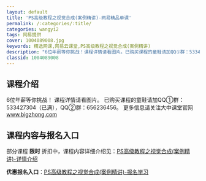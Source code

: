 ```yaml
---
layout: default
title: 'PS高级教程之视觉合成(案例精讲)-网易精品单课'
permalink: /:categories/:title/
categories: wangyi2
tags: 网易提供
cover: 1004089008.jpg
keywords: 精选网课,网易云课堂,PS高级教程之视觉合成(案例精讲)
description: "6位年薪等你挑战！课程详情请看图片。已购买课程的童鞋请加QQ①群：533427304（已满），QQ②群：656236456。更多信息请关注大中课堂官网www.bigzhong.comPS高级"
classid: 1004089008
---
```


## 课程介绍

6位年薪等你挑战！
课程详情请看图片。
已购买课程的童鞋请加QQ①群：533427304（已满），QQ②群：656236456。
更多信息请关注大中课堂官网 www.bigzhong.com

## 课程内容与报名入口

部分课程 **限时** 折扣中，课程内容详细介绍见：[PS高级教程之视觉合成(案例精讲)-详情介绍](https://study.163.com/course/introduction/1004089008.htm?share=1&shareId=1025206652&utm_campaign=share&utm_medium=iphoneShare&utm_source=&utm_u=1025206652)

**优惠报名入口**：[PS高级教程之视觉合成(案例精讲)-报名学习](https://study.163.com/course/introduction/1004089008.htm?share=1&shareId=1025206652&utm_campaign=share&utm_medium=iphoneShare&utm_source=&utm_u=1025206652)

